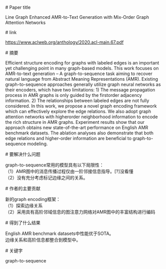 # Paper title

Line Graph Enhanced AMR-to-Text Generation with Mix-Order Graph Attention Networks

# link

https://www.aclweb.org/anthology/2020.acl-main.67.pdf

# 摘要

Efficient structure encoding for graphs with labeled edges is an important yet challenging point in many graph-based models. This work focuses on AMR-to-text generation – A graph-to-sequence task aiming to recover natural language from Abstract Meaning Representations (AMR). Existing graph-to-sequence approaches generally utilize graph neural networks as their encoders, which have two limitations: 1) The message propagation process in AMR graphs is only guided by the firstorder adjacency information. 2) The relationships between labeled edges are not fully considered. In this work, we propose a novel graph encoding framework which can effectively explore the edge relations. We also adopt graph attention networks with higherorder neighborhood information to encode the rich structure in AMR graphs. Experiment results show that our approach obtains new state-of-the-art performance on English AMR benchmark datasets. The ablation analyses also demonstrate that both edge relations and higher-order information are beneficial to graph-to-sequence modeling. 

# 要解决什么问题

graph-to-sequence常用的模型具有以下局限性：  
（1）AMR图中的消息传播过程仅由一阶邻接信息指导。[?]没看懂  
（2）没有充分考虑标记边缘之间的关系。  

# 作者的主要贡献

新的graph encoding框架：  
（1）探索边缘关系  
（2）采用具有高阶邻域信息的图注意力网络对AMR图中的丰富结构进行编码  

# 得到了什么结果

English AMR benchmark datasets中性能优于SOTA。  
边缘关系和高阶信息都整合到模型中。  

# 关键字

graph-to-sequence